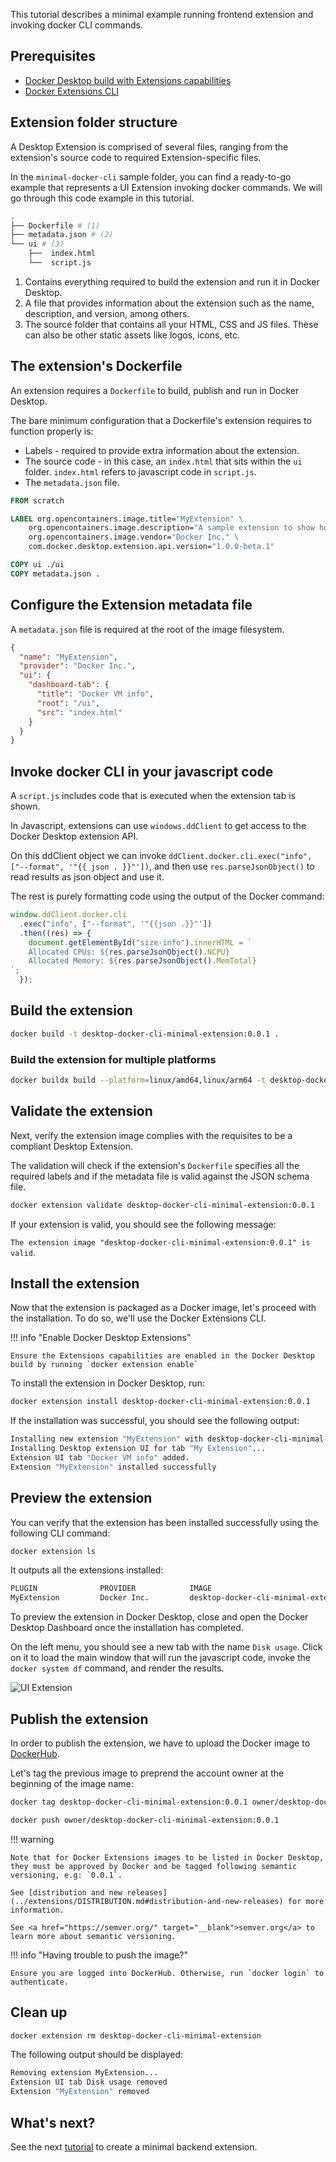 This tutorial describes a minimal example running frontend extension and invoking docker CLI commands.

## Prerequisites

- [Docker Desktop build with Extensions capabilities](https://github.com/docker/extensions-sdk/releases/)
- [Docker Extensions CLI](https://github.com/docker/extensions-sdk/releases/)

## Extension folder structure

A Desktop Extension is comprised of several files, ranging from the extension's source code to required Extension-specific files.

In the `minimal-docker-cli` sample folder, you can find a ready-to-go example that represents a UI Extension invoking docker commands. We will go through this code example in this tutorial.

```bash
.
├── Dockerfile # (1)
├── metadata.json # (2)
└── ui # (3)
    ├──  index.html
    └──  script.js
```

1. Contains everything required to build the extension and run it in Docker Desktop.
2. A file that provides information about the extension such as the name, description, and version, among others.
3. The source folder that contains all your HTML, CSS and JS files. These can also be other static assets like logos, icons, etc.

## The extension's Dockerfile

An extension requires a `Dockerfile` to build, publish and run in Docker Desktop.

The bare minimum configuration that a Dockerfile's extension requires to function properly is:

- Labels - required to provide extra information about the extension.
- The source code - in this case, an `index.html` that sits within the `ui` folder. `index.html` refers to javascript code in `script.js`.
- The `metadata.json` file.

```Dockerfile title="Dockerfile" linenums="1"
FROM scratch

LABEL org.opencontainers.image.title="MyExtension" \
    org.opencontainers.image.description="A sample extension to show how easy it's to get started with Desktop Extensions." \
    org.opencontainers.image.vendor="Docker Inc." \
    com.docker.desktop.extension.api.version="1.0.0-beta.1"

COPY ui ./ui
COPY metadata.json .
```

## Configure the Extension metadata file

A `metadata.json` file is required at the root of the image filesystem.

```json title="metadata.json" linenums="1"
{
  "name": "MyExtension",
  "provider": "Docker Inc.",
  "ui": {
    "dashboard-tab": {
      "title": "Docker VM info",
      "root": "/ui",
      "src": "index.html"
    }
  }
}
```

## Invoke docker CLI in your javascript code

A `script.js` includes code that is executed when the extension tab is shown.

In Javascript, extensions can use `windows.ddClient` to get access to the Docker Desktop extension API.

On this ddClient object we can invoke `ddClient.docker.cli.exec("info", ["--format", '"{{ json . }}"'])`, and then use `res.parseJsonObject()` to read results as json object and use it.

The rest is purely formatting code using the output of the Docker command:

```javascript
window.ddClient.docker.cli
  .exec("info", ["--format", '"{{json .}}"'])
  .then((res) => {
    document.getElementById("size-info").innerHTML = `
    Allocated CPUs: ${res.parseJsonObject().NCPU}
    Allocated Memory: ${res.parseJsonObject().MemTotal}
`;
  });
```

## Build the extension

```bash
docker build -t desktop-docker-cli-minimal-extension:0.0.1 .
```

### Build the extension for multiple platforms

```bash
docker buildx build --platform=linux/amd64,linux/arm64 -t desktop-docker-cli-minimal-extension:0.0.1 .
```

## Validate the extension

Next, verify the extension image complies with the requisites to be a compliant Desktop Extension.

The validation will check if the extension's `Dockerfile` specifies all the required labels and if the metadata file is valid against the JSON schema file.

```bash
docker extension validate desktop-docker-cli-minimal-extension:0.0.1
```

If your extension is valid, you should see the following message:

`The extension image "desktop-docker-cli-minimal-extension:0.0.1" is valid`.

## Install the extension

Now that the extension is packaged as a Docker image, let's proceed with the installation. To do so, we'll use the Docker Extensions CLI.

!!! info "Enable Docker Desktop Extensions"

    Ensure the Extensions capabilities are enabled in the Docker Desktop build by running `docker extension enable`

To install the extension in Docker Desktop, run:

```bash
docker extension install desktop-docker-cli-minimal-extension:0.0.1
```

If the installation was successful, you should see the following output:

```bash
Installing new extension "MyExtension" with desktop-docker-cli-minimal-extension:0.0.1 ...
Installing Desktop extension UI for tab "My Extension"...
Extension UI tab "Docker VM info" added.
Extension "MyExtension" installed successfully
```

## Preview the extension

You can verify that the extension has been installed successfully using the following CLI command:

```bash
docker extension ls
```

It outputs all the extensions installed:

```bash
PLUGIN              PROVIDER            IMAGE                                       UI                  VM  HOST
MyExtension         Docker Inc.         desktop-docker-cli-minimal-extension:0.0.1  1 tab(My Extension) -   -
```

To preview the extension in Docker Desktop, close and open the Docker Desktop Dashboard once the installation has completed.

On the left menu, you should see a new tab with the name `Disk usage`. Click on it to load the main window that will run the javascript code, invoke the `docker system df` command, and render the results.

![UI Extension](images/docker-cli-minimal-extension.png)

## Publish the extension

In order to publish the extension, we have to upload the Docker image to [DockerHub](https://hub.docker.com).

Let's tag the previous image to preprend the account owner at the beginning of the image name:

```bash
docker tag desktop-docker-cli-minimal-extension:0.0.1 owner/desktop-docker-cli-minimal-extension:0.0.1
```

```bash
docker push owner/desktop-docker-cli-minimal-extension:0.0.1
```

!!! warning

    Note that for Docker Extensions images to be listed in Docker Desktop, they must be approved by Docker and be tagged following semantic versioning, e.g: `0.0.1`.

    See [distribution and new releases](../extensions/DISTRIBUTION.md#distribution-and-new-releases) for more information.

    See <a href="https://semver.org/" target="__blank">semver.org</a> to learn more about semantic versioning.

!!! info "Having trouble to push the image?"

    Ensure you are logged into DockerHub. Otherwise, run `docker login` to authenticate.

## Clean up

```bash
docker extension rm desktop-docker-cli-minimal-extension
```

The following output should be displayed:

```bash
Removing extension MyExtension...
Extension UI tab Disk usage removed
Extension "MyExtension" removed
```

## What's next?

See the next [tutorial](../minimal-backend-extension) to create a minimal backend extension.
